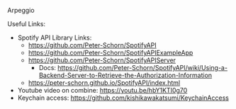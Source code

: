 Arpeggio

Useful Links:

- Spotify API Library Links:
  - https://github.com/Peter-Schorn/SpotifyAPI
  - https://github.com/Peter-Schorn/SpotifyAPIExampleApp
  - https://github.com/Peter-Schorn/SpotifyAPIServer
    - Docs: https://github.com/Peter-Schorn/SpotifyAPI/wiki/Using-a-Backend-Server-to-Retrieve-the-Authorization-Information
  - https://peter-schorn.github.io/SpotifyAPI/index.html
- Youtube video on combine: https://youtu.be/hbY1KTI0g70
- Keychain access: https://github.com/kishikawakatsumi/KeychainAccess
